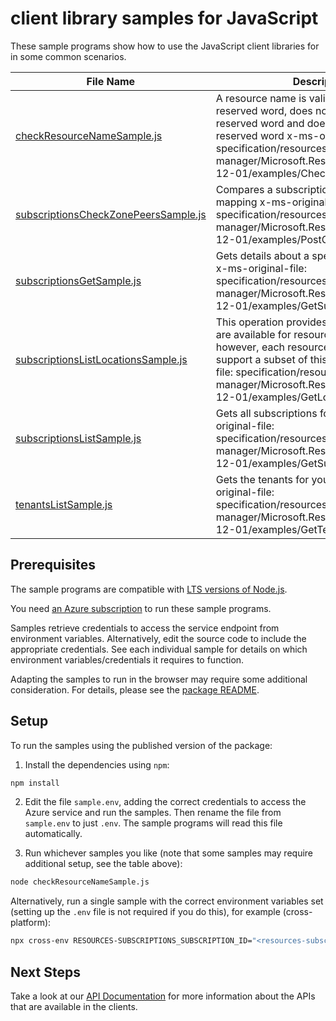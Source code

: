 # client library samples for JavaScript

These sample programs show how to use the JavaScript client libraries for in some common scenarios.

| **File Name**                                                             | **Description**                                                                                                                                                                                                                                                                       |
| ------------------------------------------------------------------------- | ------------------------------------------------------------------------------------------------------------------------------------------------------------------------------------------------------------------------------------------------------------------------------------- |
| [checkResourceNameSample.js][checkresourcenamesample]                     | A resource name is valid if it is not a reserved word, does not contains a reserved word and does not start with a reserved word x-ms-original-file: specification/resources/resource-manager/Microsoft.Resources/stable/2022-12-01/examples/CheckResourceName.json                   |
| [subscriptionsCheckZonePeersSample.js][subscriptionscheckzonepeerssample] | Compares a subscriptions logical zone mapping x-ms-original-file: specification/resources/resource-manager/Microsoft.Resources/stable/2022-12-01/examples/PostCheckZonePeers.json                                                                                                     |
| [subscriptionsGetSample.js][subscriptionsgetsample]                       | Gets details about a specified subscription. x-ms-original-file: specification/resources/resource-manager/Microsoft.Resources/stable/2022-12-01/examples/GetSubscription.json                                                                                                         |
| [subscriptionsListLocationsSample.js][subscriptionslistlocationssample]   | This operation provides all the locations that are available for resource providers; however, each resource provider may support a subset of this list. x-ms-original-file: specification/resources/resource-manager/Microsoft.Resources/stable/2022-12-01/examples/GetLocations.json |
| [subscriptionsListSample.js][subscriptionslistsample]                     | Gets all subscriptions for a tenant. x-ms-original-file: specification/resources/resource-manager/Microsoft.Resources/stable/2022-12-01/examples/GetSubscriptions.json                                                                                                                |
| [tenantsListSample.js][tenantslistsample]                                 | Gets the tenants for your account. x-ms-original-file: specification/resources/resource-manager/Microsoft.Resources/stable/2022-12-01/examples/GetTenants.json                                                                                                                        |

## Prerequisites

The sample programs are compatible with [LTS versions of Node.js](https://github.com/nodejs/release#release-schedule).

You need [an Azure subscription][freesub] to run these sample programs.

Samples retrieve credentials to access the service endpoint from environment variables. Alternatively, edit the source code to include the appropriate credentials. See each individual sample for details on which environment variables/credentials it requires to function.

Adapting the samples to run in the browser may require some additional consideration. For details, please see the [package README][package].

## Setup

To run the samples using the published version of the package:

1. Install the dependencies using `npm`:

```bash
npm install
```

2. Edit the file `sample.env`, adding the correct credentials to access the Azure service and run the samples. Then rename the file from `sample.env` to just `.env`. The sample programs will read this file automatically.

3. Run whichever samples you like (note that some samples may require additional setup, see the table above):

```bash
node checkResourceNameSample.js
```

Alternatively, run a single sample with the correct environment variables set (setting up the `.env` file is not required if you do this), for example (cross-platform):

```bash
npx cross-env RESOURCES-SUBSCRIPTIONS_SUBSCRIPTION_ID="<resources-subscriptions subscription id>" node checkResourceNameSample.js
```

## Next Steps

Take a look at our [API Documentation][apiref] for more information about the APIs that are available in the clients.

[checkresourcenamesample]: https://github.com/Azure/azure-sdk-for-js/blob/main/sdk/resources-subscriptions/arm-resources-subscriptions/samples/v3/javascript/checkResourceNameSample.js
[subscriptionscheckzonepeerssample]: https://github.com/Azure/azure-sdk-for-js/blob/main/sdk/resources-subscriptions/arm-resources-subscriptions/samples/v3/javascript/subscriptionsCheckZonePeersSample.js
[subscriptionsgetsample]: https://github.com/Azure/azure-sdk-for-js/blob/main/sdk/resources-subscriptions/arm-resources-subscriptions/samples/v3/javascript/subscriptionsGetSample.js
[subscriptionslistlocationssample]: https://github.com/Azure/azure-sdk-for-js/blob/main/sdk/resources-subscriptions/arm-resources-subscriptions/samples/v3/javascript/subscriptionsListLocationsSample.js
[subscriptionslistsample]: https://github.com/Azure/azure-sdk-for-js/blob/main/sdk/resources-subscriptions/arm-resources-subscriptions/samples/v3/javascript/subscriptionsListSample.js
[tenantslistsample]: https://github.com/Azure/azure-sdk-for-js/blob/main/sdk/resources-subscriptions/arm-resources-subscriptions/samples/v3/javascript/tenantsListSample.js
[apiref]: https://docs.microsoft.com/javascript/api/@azure/arm-resources-subscriptions?view=azure-node-preview
[freesub]: https://azure.microsoft.com/free/
[package]: https://github.com/Azure/azure-sdk-for-js/tree/main/sdk/resources-subscriptions/arm-resources-subscriptions/README.md
